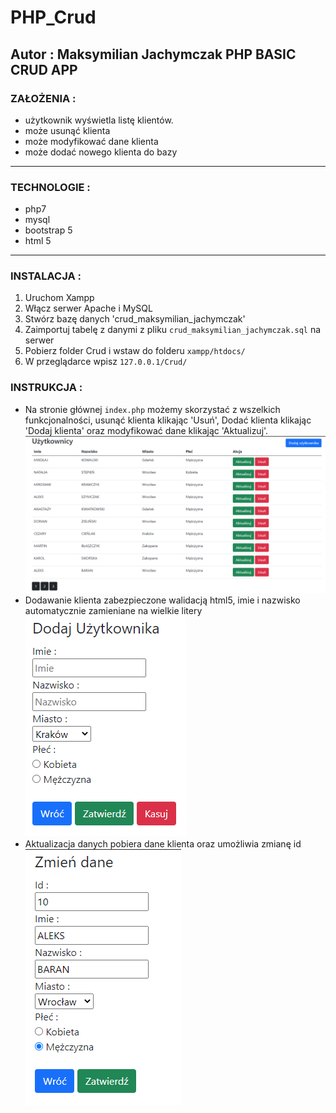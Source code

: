 # PHP_Crud
Autor : Maksymilian Jachymczak
PHP BASIC CRUD APP
----
### ZAŁOŻENIA :
- użytkownik wyświetla listę klientów.
- może usunąć klienta
- może modyfikować dane klienta
- może dodać nowego klienta do bazy

----
### TECHNOLOGIE :
- php7
- mysql
- bootstrap 5
- html 5

----
### INSTALACJA :
1. Uruchom Xampp
2. Włącz serwer Apache i MySQL
3. Stwórz bazę danych 'crud_maksymilian_jachymczak'
4. Zaimportuj tabelę z danymi z pliku `crud_maksymilian_jachymczak.sql` na serwer
5. Pobierz folder Crud i wstaw do folderu `xampp/htdocs/`
6. W przeglądarce wpisz `127.0.0.1/Crud/`

### INSTRUKCJA :
- Na stronie głównej `index.php` możemy skorzystać z wszelkich funkcjonalności, usunąć klienta klikając 'Usuń', Dodać klienta klikając 'Dodaj klienta' oraz modyfikować dane klikając 'Aktualizuj'.
![image1](.github/images/1.PNG)
- Dodawanie klienta zabezpieczone walidacją html5, imie i nazwisko automatycznie zamieniane na wielkie litery
![image2](.github/images/2.PNG)  
- Aktualizacja danych pobiera dane klienta oraz umożliwia zmianę id  \
![image3](.github/images/3.PNG)
